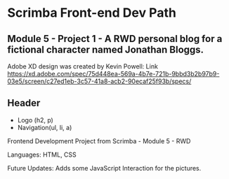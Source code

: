 # Scrimba Front-end Dev Path

## Module 5 - Project 1 - A RWD personal blog for a fictional character named Jonathan Bloggs.

Adobe XD design was created by Kevin Powell:
Link https://xd.adobe.com/spec/75d448ea-569a-4b7e-721b-9bbd3b2b97b9-03e5/screen/c27ed1eb-3c57-41a8-acb2-90ecaf25f93b/specs/



## Header
- Logo (h2, p)
- Navigation(ul, li, a)

Frontend Development Project from Scrimba - Module 5 -  RWD

Languages: HTML, CSS

Future Updates:
Adds some JavaScript Interaction for the pictures.